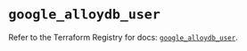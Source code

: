 # `google_alloydb_user`

Refer to the Terraform Registry for docs: [`google_alloydb_user`](https://registry.terraform.io/providers/hashicorp/google/5.18.0/docs/resources/alloydb_user).
